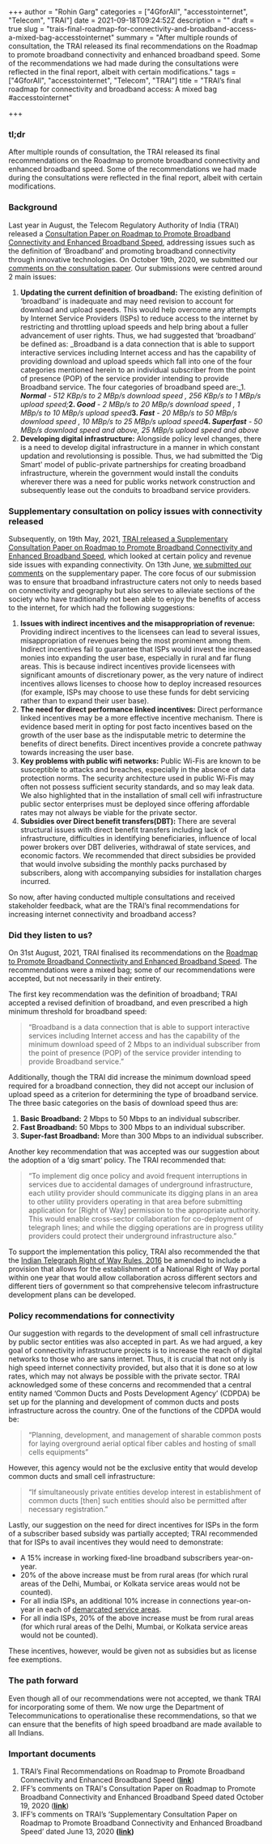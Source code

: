 +++
author = "Rohin Garg"
categories = ["4GforAll", "accesstointernet", "Telecom", "TRAI"]
date = 2021-09-18T09:24:52Z
description = ""
draft = true
slug = "trais-final-roadmap-for-connectivity-and-broadband-access-a-mixed-bag-accesstointernet"
summary = "After multiple rounds of consultation, the TRAI released its final recommendations on the Roadmap to promote broadband connectivity and enhanced broadband speed. Some of the recommendations we had made during the consultations were reflected in the final report, albeit with certain modifications."
tags = ["4GforAll", "accesstointernet", "Telecom", "TRAI"]
title = "TRAI’s final roadmap for connectivity and broadband access: A mixed bag #accesstointernet"

+++


>>>> <form><script src="https://checkout.razorpay.com/v1/payment-button.js" data-payment_button_id="pl_HLkgeWGQLMuddp" async> </script> </form>

### tl;dr

After multiple rounds of consultation, the TRAI released its final recommendations on the Roadmap to promote broadband connectivity and enhanced broadband speed. Some of the recommendations we had made during the consultations were reflected in the final report, albeit with certain modifications.

### Background

Last year in August, the Telecom Regulatory Authority of India (TRAI) released a [Consultation Paper on Roadmap to Promote Broadband Connectivity and Enhanced Broadband Speed](https://trai.gov.in/consultation-paper-roadmap-promote-broadband-connectivity-and-enhanced-broadband-speed), addressing issues such as the definition of ‘Broadband’ and promoting broadband connectivity through innovative technologies. On October 19th, 2020, we submitted our [comments on the consultation paper](https://internetfreedom.in/read-iffs-comments-on-trais-consultation-paper-on-broadband-access-and-connectivity/). Our submissions were centred around 2 main issues:

1. **Updating the current definition of broadband:** The existing definition of ‘broadband’ is inadequate and may need revision to account for download and upload speeds. This would help overcome any attempts by Internet Service Providers (ISPs) to reduce access to the internet by restricting and throttling upload speeds and help bring about a fuller advancement of user rights. Thus, we had suggested that ‘broadband’ be defined as: _Broadband is a data connection that is able to support interactive services including Internet access and has the capability of providing download and upload speeds which fall into one of the four categories mentioned herein to an individual subscriber from the point of presence (POP) of the service provider intending to provide Broadband service. The four categories of broadband speed are:_1.  _**Normal** - 512 KBp/s to 2 MBp/s download speed , 256 KBp/s to 1 MBp/s upload speed;_**2. _Good_** _- 2 MBp/s to 20 MBp/s download speed , 1 MBp/s to 10 MBp/s upload speed_**3. _Fast_** _- 20 MBp/s to 50 MBp/s download speed , 10 MBp/s to 25 MBp/s upload speed_**4. _Superfast_** _- 50 MBp/s download speed and above, 25 MBp/s upload speed and above_
2. **Developing digital infrastructure:** Alongside policy level changes, there is a need to develop digital infrastructure in a manner in which constant updation and revolutionsing is possible. Thus, we had submitted the ‘Dig Smart' model of public-private partnerships for creating broadband infrastructure, wherein the government would install the conduits wherever there was a need for public works network construction and subsequently lease out the conduits to broadband service providers.

### Supplementary consultation on policy issues with connectivity released

Subsequently, on 19th May, 2021, [TRAI released a Supplementary Consultation Paper on Roadmap to Promote Broadband Connectivity and Enhanced Broadband Speed](https://www.trai.gov.in/sites/default/files/CP_19052021.pdf), which looked at certain policy and revenue side issues with expanding connectivity. On 13th June, [we submitted our comments](https://internetfreedom.in/on-the-need-for-citizen-oriented-growth-in-the-telecom-sector/) on the supplementary paper. The core focus of our submission was to ensure that broadband infrastructure caters not only to needs based on connectivity and geography but also serves to alleviate sections of the society who have traditionally not been able to enjoy the benefits of access to the internet, for which had the following suggestions:

1. **Issues with indirect incentives and the misappropriation of revenue:** Providing indirect incentives to the licensees can lead to several issues, misappropriation of revenues being the most prominent among them. Indirect incentives fail to guarantee that ISPs would invest the increased monies into expanding the user base, especially in rural and far flung areas. This is because indirect incentives provide licensees with significant amounts of discretionary power, as the very nature of indirect incentives allows licenses to choose how to deploy increased resources (for example, ISPs may choose to use these funds for debt servicing rather than to expand their user base).
2. **The need for direct performance linked incentives:** Direct performance linked incentives may be a more effective incentive mechanism. There is evidence based merit in opting for post facto incentives based on the growth of the user base as the indisputable metric to determine the benefits of direct benefits. Direct incentives provide a concrete pathway towards increasing the user base.
3. **Key problems with public wifi networks:** Public Wi-Fis are known to be susceptible to attacks and breaches, especially in the absence of data protection norms. The security architecture used in public Wi-Fis may often not possess sufficient security standards, and so may leak data. We also highlighted that in the installation of small cell wifi infrastructure public sector enterprises must be deployed since offering affordable rates may not always be viable for the private sector.
4. **Subsidies over Direct benefit transfers(DBT):** There are several structural issues with direct benefit transfers including lack of infrastructure, difficulties in identifying beneficiaries, influence of local power brokers over DBT deliveries, withdrawal of state services, and  economic factors. We recommended that direct subsidies be provided that would involve subsiding the monthly packs purchased by subscribers, along with accompanying subsidies for installation charges incurred.

So now, after having conducted multiple consultations and received stakeholder feedback, what are the TRAI’s final recommendations for increasing internet connectivity and broadband access?

### Did they listen to us?

On 31st August, 2021, TRAI finalised its recommendations on the [Roadmap to Promote Broadband Connectivity and Enhanced Broadband Speed](https://www.trai.gov.in/sites/default/files/Recommendations_31082021_0.pdf). The recommendations were a mixed bag; some of our recommendations were accepted, but not necessarily in their entirety.

The first key recommendation was the definition of broadband; TRAI accepted a revised definition of broadband, and even prescribed a high minimum threshold for broadband speed:

> “Broadband is a data connection that is able to support interactive services including Internet access and has the capability of the minimum download speed of 2 Mbps to an individual subscriber from the point of presence (POP) of the service provider intending to provide Broadband service.”

Additionally, though the TRAI did increase the minimum download speed required for a broadband connection, they did not accept our inclusion of upload speed as a criterion for determining the type of broadband service. The three basic categories on the basis of download speed thus are:

1. **Basic Broadband:** 2 Mbps to 50 Mbps to an individual subscriber.
2. **Fast Broadband:** 50 Mbps to 300 Mbps to an individual subscriber.
3. **Super-fast Broadband:** More than 300 Mbps to an individual subscriber.

Another key recommendation that was accepted was our suggestion about the adoption of a ‘dig smart’ policy. The TRAI  recommended that:

> “To implement dig once policy and avoid frequent interruptions in services due to accidental damages of underground infrastructure, each utility provider should communicate its digging plans in an area to other utility providers operating in that area before submitting application for [Right of Way] permission to the appropriate authority. This would enable cross-sector collaboration for co-deployment of telegraph lines; and while the digging operations are in progress utility providers could protect their underground infrastructure also.”

To support the implementation this policy, TRAI also recommended the that the [Indian Telegraph Right of Way Rules, 2016](https://dot.gov.in/sites/default/files/2016_11_18%20RoW%20Policy.pdf) be amended to include a provision that allows for the establishment of a National Right of Way portal within one year that would allow collaboration across different sectors and different tiers of government so that comprehensive telecom infrastructure development plans can be developed.

### Policy recommendations for connectivity

Our suggestion with regards to the development of small cell infrastructure by public sector entities was also accepted in part. As we had argued, a key goal of connectivity infrastructure projects is to increase the reach of digital networks to those who are sans internet. Thus, it is crucial that not only is high speed internet connectivity provided, but also that it is done so at low rates, which may not always be possible with the private sector. TRAI acknowledged some of these concerns and recommended that a central entity named ‘Common Ducts and Posts Development Agency’ (CDPDA) be set up for the planning and development of common ducts and posts infrastructure across the country. One of the functions of the CDPDA would be:

> “Planning, development, and management of sharable common posts for laying overground aerial optical fiber cables and hosting of small cells equipments”

However, this agency would not be the exclusive entity that would develop common ducts and small cell infrastructure:

> “If simultaneously private entities develop interest in establishment of common ducts [then] such entities should also be permitted after necessary registration.”

Lastly, our suggestion on the need for direct incentives for ISPs in the form of a subscriber based subsidy was partially accepted; TRAI recommended that for ISPs to avail incentives they would need to demonstrate:

* A 15% increase in working fixed-line broadband subscribers year-on-year.
* 20% of the above increase must be from rural areas (for which rural areas of the Delhi, Mumbai, or Kolkata service areas would not be counted).
* For all india ISPs, an additional 10% increase in connections year-on-year in each of [demarcated service areas](https://dot.gov.in/sites/default/files/Unified%20Licence_0.pdf#page=166).
* For all india ISPs, 20% of the above increase must be from rural areas (for which rural areas of the Delhi, Mumbai, or Kolkata service areas would not be counted).

These incentives, however, would be given not as subsidies but as license fee exemptions.

### The path forward

Even though all of our recommendations were not accepted, we thank TRAI for incorporating some of them. We now urge the Department of Telecommunications to operationalise these recommendations, so that we can ensure that the benefits of high speed broadband are made available to all Indians.

### Important documents

1. TRAI’s Final Recommendations on Roadmap to Promote Broadband Connectivity and Enhanced Broadband Speed ([**link**](https://www.trai.gov.in/sites/default/files/Recommendations_31082021_0.pdf))
2. IFF’s comments on TRAI's Consultation Paper on Roadmap to Promote Broadband Connectivity and Enhanced Broadband Speed dated October 19, 2020 ([**link**](https://internetfreedom.in/read-iffs-comments-on-trais-consultation-paper-on-broadband-access-and-connectivity/))
3. IFF’s comments on TRAI’s ‘Supplementary Consultation Paper on Roadmap to Promote Broadband Connectivity and Enhanced Broadband Speed’ dated June 13, 2020 **(**[**link**](https://internetfreedom.in/on-the-need-for-citizen-oriented-growth-in-the-telecom-sector/)**)**

> > > <form><script src="https://cdn.razorpay.com/static/widget/subscription-button.js" data-subscription_button_id="pl_HLk5qU1K35hmPH" data-button_theme="brand-color" async> </script> </form>

















